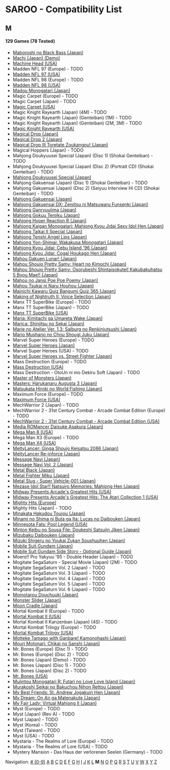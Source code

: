 # SAROO - Compatibility List

## M

#### 129 Games (78 Tested)

- [Maboroshi no Black Bass (Japan)](../../Regions/Japan/T-25303G/01/README.md)
- [Machi (Japan) (Demo)](../../Regions/Japan/6106777/01/README.md)
- [Machine Head (USA)](../../Regions/USA/T-7914H/01/README.md)
- Madden NFL 97 (Europe) - TODO
- [Madden NFL 97 (USA)](../../Regions/USA/T-5010H/01/README.md)
- Madden NFL 98 (Europe) - TODO
- [Madden NFL 98 (USA)](../../Regions/USA/T-5024H/01/README.md)
- [Madou Monogatari (Japan)](../../Regions/Japan/T-6607G/01/README.md)
- Magic Carpet (Europe) - TODO
- Magic Carpet (Japan) - TODO
- [Magic Carpet (USA)](../../Regions/USA/T-5006H/01/README.md)
- Magic Knight Rayearth (Japan) (4M) - TODO
- Magic Knight Rayearth (Japan) (Genteiban) (1M) - TODO
- Magic Knight Rayearth (Japan) (Genteiban) (2M, 3M) - TODO
- [Magic Knight Rayearth (USA)](../../Regions/USA/T-12706H/01/README.md)
- [Magical Drop (Japan)](../../Regions/Japan/T-1304G/01/README.md)
- [Magical Drop 2 (Japan)](../../Regions/Japan/GS-9104/01/README.md)
- [Magical Drop III Toretate Zoukangou! (Japan)](../../Regions/Japan/T-1313G/01/README.md)
- Magical Hoppers (Japan) - TODO
- Mahjong Doukyuusei Special (Japan) (Disc 1) (Shokai Genteiban) - TODO
- Mahjong Doukyuusei Special (Japan) (Disc 2) (Portrait CD) (Shokai Genteiban) - TODO
- [Mahjong Doukyuusei Special (Japan)](../../Regions/Japan/T-25301G/01/README.md)
- Mahjong Gakuensai (Japan) (Disc 1) (Shokai Genteiban) - TODO
- Mahjong Gakuensai (Japan) (Disc 2) (Seiyuu Interview Hi CD) (Shokai Genteiban) - TODO
- [Mahjong Gakuensai (Japan)](../../Regions/Japan/T-25304G/01/README.md)
- [Mahjong Gakuensai DX: Zenjitsu ni Matsuwaru Funsenki (Japan)](../../Regions/Japan/T-25306G/01/README.md)
- [Mahjong Ganryuujima (Japan)](../../Regions/Japan/T-2101G/01/README.md)
- [Mahjong Gokuu Tenjiku (Japan)](../../Regions/Japan/T-10601G/01/README.md)
- [Mahjong Hyper Reaction R (Japan)](../../Regions/Japan/T-2402G/01/README.md)
- [Mahjong Kaigan Monogatari: Mahjong Kyou Jidai Sexy Idol Hen (Japan)](../../Regions/Japan/T-2201G/01/README.md)
- [Mahjong Taikai II Special (Japan)](../../Regions/Japan/T-7621G/01/README.md)
- [Mahjong Tenshi Angel Lips (Japan)](../../Regions/Japan/T-27001G/01/README.md)
- [Mahjong Yon-Shimai: Wakakusa Monogatari (Japan)](../../Regions/Japan/T-18704G/01/README.md)
- [Mahjong Kyou Jidai: Cebu Island '96 (Japan)](../../Regions/Japan/T-2204G/01/README.md)
- [Mahjong Kyou Jidai: Cogal Houkago Hen (Japan)](../../Regions/Japan/T-2203G/01/README.md)
- [Mahou Gakuen Lunar! (Japan)](../../Regions/Japan/T-27902G/01/README.md)
- [Mahou Shoujo Pretty Samy: Heart no Kimochi (Japan)](../../Regions/Japan/T-20112G/01/README.md)
- [Mahou Shoujo Pretty Samy: Osorubeshi Shintaisokutei! Kakubakuhatsu 5 Byou Mae!! (Japan)](../../Regions/Japan/T-20110G/01/README.md)
- [Mahou no Jansi Poe Poe Poemy (Japan)](../../Regions/Japan/T-15004G/01/README.md)
- [Mahou Tsukai ni Naru Houhou (Japan)](../../Regions/Japan/T-32510G/01/README.md)
- [Mainichi Kawaru Quiz Bangumi Quiz 365 (Japan)](../../Regions/Japan/T-21201G/01/README.md)
- [Making of Nightruth II: Voice Selection (Japan)](../../Regions/Japan/T-20205G/01/README.md)
- Manx TT SuperBike (Europe) - TODO
- Manx TT SuperBike (Japan) - TODO
- [Manx TT SuperBike (USA)](../../Regions/USA/MK-81210/01/README.md)
- [Maria: Kimitachi ga Umareta Wake (Japan)](../../Regions/Japan/T-36302G/01/README.md)
- [Marica: Shinjitsu no Sekai (Japan)](../../Regions/Japan/T-6008G/01/README.md)
- [Marie no Atelier Ver. 1.3: Salburg no Renkinjutsushi (Japan)](../../Regions/Japan/T-15033G/01/README.md)
- [Mario Mushano no Chou Shougi Juku (Japan)](../../Regions/Japan/T-24905G/01/README.md)
- Marvel Super Heroes (Europe) - TODO
- [Marvel Super Heroes (Japan)](../../Regions/Japan/T-1215G/01/README.md)
- Marvel Super Heroes (USA) - TODO
- [Marvel Super Heroes vs. Street Fighter (Japan)](../../Regions/Japan/T-1238G/01/README.md)
- Mass Destruction (Europe) - TODO
- [Mass Destruction (USA)](../../Regions/USA/T-18007H/01/README.md)
- Mass Destruction - OtoUn ni mo Dekiru Soft (Japan) - TODO
- [Master of Monsters (Japan)](../../Regions/Japan/T-6301G/01/README.md)
- [Masters: Harukanaru Augusta 3 (Japan)](../../Regions/Japan/T-11401G/01/README.md)
- [Matsukata Hiroki no World Fishing (Japan)](../../Regions/Japan/T-24801G/01/README.md)
- Maximum Force (Europe) - TODO
- [Maximum Force (USA)](../../Regions/USA/T-9707H/01/README.md)
- MechWarrior 2 (Japan) - TODO
- MechWarrior 2 - 31st Century Combat - Arcade Combat Edition (Europe) - TODO
- [MechWarrior 2 - 31st Century Combat - Arcade Combat Edition (USA)](../../Regions/USA/T-13004H/01/README.md)
- [Media ROMancer Daisuke Asakura (Japan)](../../Regions/Japan/T-25001G/01/README.md)
- [Mega Man 8 (USA)](../../Regions/USA/T-1216H/01/README.md)
- Mega Man X3 (Europe) - TODO
- [Mega Man X4 (USA)](../../Regions/USA/T-1219H/01/README.md)
- [MeltyLancer: Ginga Shoujo Keisatsu 2086 (Japan)](../../Regions/Japan/T-15016G/01/README.md)
- [MeltyLancer Re-inforce (Japan)](../../Regions/Japan/T-15038G/01/README.md)
- [Message Navi (Japan)](../../Regions/Japan/T-4401G/01/README.md)
- [Message Navi Vol. 2 (Japan)](../../Regions/Japan/T-4404G/01/README.md)
- [Metal Black (Japan)](../../Regions/Japan/T-19902G/01/README.md)
- [Metal Fighter Miku (Japan)](../../Regions/Japan/T-6002G/01/README.md)
- [Metal Slug - Super Vehicle-001 (Japan)](../../Regions/Japan/T-3111G/01/README.md)
- [Mezase Idol Star!! Natsuiro Memories: Mahjong Hen (Japan)](../../Regions/Japan/T-31001G/01/README.md)
- [Midway Presents Arcade's Greatest Hits (USA)](../../Regions/USA/T-9703H/01/README.md)
- [Midway Presents Arcade's Greatest Hits: The Atari Collection 1 (USA)](../../Regions/USA/T-9706H/01/README.md)
- [Mighty Hits (Europe)](../../Regions/Europe/MK-81087/01/README.md)
- Mighty Hits (Japan) - TODO
- [Minakata Hakudou Toujou (Japan)](../../Regions/Japan/T-14414G/01/README.md)
- [Minami no Shima ni Buta ga Ita: Lucas no Daibouken (Japan)](../../Regions/Japan/T-27101G/01/README.md)
- [Minnesota Fats: Pool Legend (USA)](../../Regions/USA/T-1302H/01/README.md)
- [Minton Keibu no Sousa File: Doukeshi Satsujin Jiken (Japan)](../../Regions/Japan/T-5307G/01/README.md)
- [Mizubaku Daibouken (Japan)](../../Regions/Japan/T-19910G/01/README.md)
- [Mizuki Shigeru no Youkai Zukan Soushuuhen (Japan)](../../Regions/Japan/T-25506G/01/README.md)
- [Mobile Suit Gundam (Japan)](../../Regions/Japan/T-13303G/01/README.md)
- [Mobile Suit Gundam Side Story - Optional Guide (Japan)](../../Regions/Japan/T-13318G/01/README.md)
- Moero!! Pro Yakyuu '95 - Double Header (Japan) - TODO
- Mogitate SegaSaturn - Special Movie (Japan) (2M) - TODO
- Mogitate SegaSaturn Vol. 2 (Japan) - TODO
- Mogitate SegaSaturn Vol. 3 (Japan) - TODO
- Mogitate SegaSaturn Vol. 4 (Japan) - TODO
- Mogitate SegaSaturn Vol. 5 (Japan) - TODO
- Mogitate SegaSaturn Vol. 6 (Japan) - TODO
- [Momotarou Douchuuki (Japan)](../../Regions/Japan/T-14309G/01/README.md)
- [Monster Slider (Japan)](../../Regions/Japan/T-27302G/01/README.md)
- [Moon Cradle (Japan)](../../Regions/Japan/T-9109G/01/README.md)
- Mortal Kombat II (Europe) - TODO
- [Mortal Kombat II (USA)](../../Regions/USA/T-8103H/01/README.md)
- Mortal Kombat II Kanzenban (Japan) (4S) - TODO
- Mortal Kombat Trilogy (Europe) - TODO
- [Mortal Kombat Trilogy (USA)](../../Regions/USA/T-9704H/01/README.md)
- [Motteke Tamago with Ganbare! Kamonohashi (Japan)](../../Regions/Japan/T-18712G/01/README.md)
- [Mouri Motonari: Chikai no Sanshi (Japan)](../../Regions/Japan/T-7646G/01/README.md)
- Mr. Bones (Europe) (Disc 1) - TODO
- Mr. Bones (Europe) (Disc 2) - TODO
- Mr. Bones (Japan) (Demo) - TODO
- Mr. Bones (Japan) (Disc 1) - TODO
- Mr. Bones (Japan) (Disc 2) - TODO
- [Mr. Bones (USA)](../../Regions/USA/MK-81016/01/README.md)
- [Mujintou Monogatari R: Futari no Love Love Island (Japan)](../../Regions/Japan/T-28901G/01/README.md)
- [Murakoshi Seikai no Bakuchou Nihon Rettou (Japan)](../../Regions/Japan/T-9115G/01/README.md)
- [My Best Friends: St. Andrew Jogakuin Hen (Japan)](../../Regions/Japan/T-14404G/01/README.md)
- [My Dream: On Air ga Matenakute (Japan)](../../Regions/Japan/T-21303G/01/README.md)
- [My Fair Lady: Virtual Mahjong II (Japan)](../../Regions/Japan/T-2207G/01/README.md)
- Myst (Europe) - TODO
- Myst (Japan) (Rev A) - TODO
- Myst (Japan) - TODO
- Myst (Korea) - TODO
- Myst (Taiwan) - TODO
- Myst (USA) - TODO
- Mystaria - The Realms of Lore (Europe) - TODO
- Mystaria - The Realms of Lore (USA) - TODO
- Mystery Mansion - Das Haus der verlorenen Seelen (Germany) - TODO

Navigation:
[# (0-9)](./09.md) [A](./A.md) [B](./B.md) [C](./C.md) [D](./D.md) [E](./E.md) [F](./F.md) [G](./G.md) [H](./H.md) [I](./I.md) [J](./J.md) [K](./K.md) [L](./L.md) **M** [N](./N.md) [O](./O.md) [P](./P.md) [Q](./Q.md) [R](./R.md) [S](./S.md) [T](./T.md) [U](./U.md) [V](./V.md) [W](./W.md) [X](./X.md) [Y](./Y.md) [Z](./Z.md)
